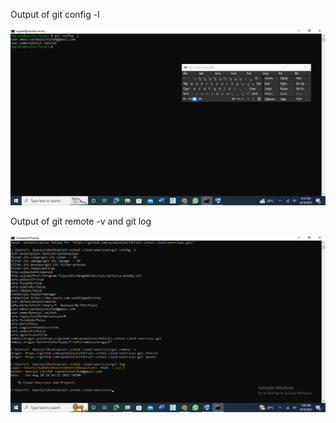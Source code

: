 Output of git config -l

![My Screenshot](images/screenshot7.png)



Output of git remote -v and git log

![My Screenshot](images/screenshot9.png)